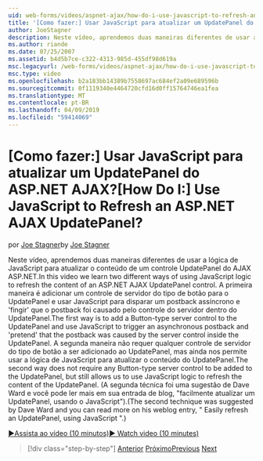 ```yaml
---
uid: web-forms/videos/aspnet-ajax/how-do-i-use-javascript-to-refresh-an-aspnet-ajax-updatepanel
title: '[Como fazer:] Usar JavaScript para atualizar um UpdatePanel do ASP.NET AJAX? | Microsoft Docs'
author: JoeStagner
description: Neste vídeo, aprendemos duas maneiras diferentes de usar a lógica de JavaScript para atualizar o conteúdo de um controle UpdatePanel do AJAX ASP.NET. A primeira maneira é adicionar um...
ms.author: riande
ms.date: 07/25/2007
ms.assetid: b4d5b7ce-c322-4313-985d-455df98d619a
msc.legacyurl: /web-forms/videos/aspnet-ajax/how-do-i-use-javascript-to-refresh-an-aspnet-ajax-updatepanel
msc.type: video
ms.openlocfilehash: b2a183bb14389b7558697ac684ef2a09e689596b
ms.sourcegitcommit: 0f1119340e4464720cfd16d0ff15764746ea1fea
ms.translationtype: MT
ms.contentlocale: pt-BR
ms.lasthandoff: 04/09/2019
ms.locfileid: "59414069"
---
```

# <a name="how-do-i-use-javascript-to-refresh-an-aspnet-ajax-updatepanel"></a><span data-ttu-id="c3f4b-105">[Como fazer:] Usar JavaScript para atualizar um UpdatePanel do ASP.NET AJAX?</span><span class="sxs-lookup"><span data-stu-id="c3f4b-105">[How Do I:] Use JavaScript to Refresh an ASP.NET AJAX UpdatePanel?</span></span>

<span data-ttu-id="c3f4b-106">por [Joe Stagner](https://github.com/JoeStagner)</span><span class="sxs-lookup"><span data-stu-id="c3f4b-106">by [Joe Stagner](https://github.com/JoeStagner)</span></span>

<span data-ttu-id="c3f4b-107">Neste vídeo, aprendemos duas maneiras diferentes de usar a lógica de JavaScript para atualizar o conteúdo de um controle UpdatePanel do AJAX ASP.NET.</span><span class="sxs-lookup"><span data-stu-id="c3f4b-107">In this video we learn two different ways of using JavaScript logic to refresh the content of an ASP.NET AJAX UpdatePanel control.</span></span> <span data-ttu-id="c3f4b-108">A primeira maneira é adicionar um controle de servidor do tipo de botão para o UpdatePanel e usar JavaScript para disparar um postback assíncrono e 'fingir' que o postback foi causado pelo controle do servidor dentro do UpdatePanel.</span><span class="sxs-lookup"><span data-stu-id="c3f4b-108">The first way is to add a Button-type server control to the UpdatePanel and use JavaScript to trigger an asynchronous postback and 'pretend' that the postback was caused by the server control inside the UpdatePanel.</span></span> <span data-ttu-id="c3f4b-109">A segunda maneira não requer qualquer controle de servidor do tipo de botão a ser adicionado ao UpdatePanel, mas ainda nos permite usar a lógica de JavaScript para atualizar o conteúdo do UpdatePanel.</span><span class="sxs-lookup"><span data-stu-id="c3f4b-109">The second way does not require any Button-type server control to be added to the UpdatePanel, but still allows us to use JavaScript logic to refresh the content of the UpdatePanel.</span></span> <span data-ttu-id="c3f4b-110">(A segunda técnica foi uma sugestão de Dave Ward e você pode ler mais em sua entrada de blog, "facilmente atualizar um UpdatePanel, usando o JavaScript").</span><span class="sxs-lookup"><span data-stu-id="c3f4b-110">(The second technique was suggested by Dave Ward and you can read more on his weblog entry, " Easily refresh an UpdatePanel, using JavaScript ".)</span></span>

[<span data-ttu-id="c3f4b-111">&#9654;Assista ao vídeo (10 minutos)</span><span class="sxs-lookup"><span data-stu-id="c3f4b-111">&#9654; Watch video (10 minutes)</span></span>](https://channel9.msdn.com/Blogs/ASP-NET-Site-Videos/how-do-i-use-javascript-to-refresh-an-aspnet-ajax-updatepanel)

> [!div class="step-by-step"]
> <span data-ttu-id="c3f4b-112">[Anterior](how-do-i-build-a-custom-aspnet-ajax-server-control.md)
> [Próximo](how-do-i-determine-whether-an-asynchronous-postback-has-occurred.md)</span><span class="sxs-lookup"><span data-stu-id="c3f4b-112">[Previous](how-do-i-build-a-custom-aspnet-ajax-server-control.md)
[Next](how-do-i-determine-whether-an-asynchronous-postback-has-occurred.md)</span></span>
